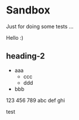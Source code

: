 # Sandbox
Just for doing some tests ...

Hello :)


## heading-2
- aaa
  - ccc
  - ddd
- bbb

123 456 789
abc def ghi


test
